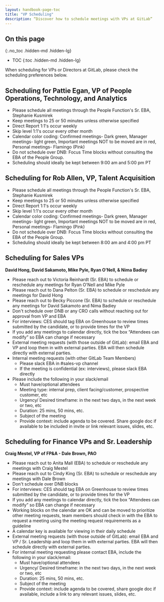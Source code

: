 ```yaml
---
layout: handbook-page-toc
title: "VP Scheduling"
description: “Discover how to schedule meetings with VPs at GitLab”
---
```


## On this page
{:.no_toc .hidden-md .hidden-lg}

- TOC
{:toc .hidden-md .hidden-lg}

When scheduling for VPs or Directors at GitLab, please check the scheduling preferences below.

## Scheduling for Pattie Egan, VP of People Operations, Technology, and Analytics

* Please schedule all meetings through the People Function's Sr. EBA, Stephanie Kusmirek
* Keep meetings to 25 or 50 minutes unless otherwise specified
* Direct Report 1:1's occur weekly
* Skip level 1:1's occur every other month
* Calendar color coding: Confirmed meetings- Dark green, Manager meetings- light green, Important meetings NOT to be moved are in red, Personal meetings- Flamingo (Pink)
* Do not schedule over DNB: Focus Time blocks without consulting the EBA of the People Group.
* Scheduling should ideally be kept between 9:00 am and 5:00 pm PT

## Scheduling for Rob Allen, VP, Talent Acquisition

* Please schedule all meetings through the People Function's Sr. EBA, Stephanie Kusmirek
* Keep meetings to 25 or 50 minutes unless otherwise specified
* Direct Report 1:1's occur weekly
* Skip level 1:1's occur every other month
* Calendar color coding: Confirmed meetings- Dark green, Manager meetings- light green, Important meetings NOT to be moved are in red, Personal meetings- Flamingo (Pink)
* Do not schedule over DNB: Focus Time blocks without consulting the EBA of the People Group.
* Scheduling should ideally be kept between 8:00 am and 4:00 pm PT

## Scheduling for Sales VPs

**David Hong, David Sakamoto, Mike Pyle, Ryan O’Nell, & Nima Badiey**

* Please reach out to Victoria Reinhardt (Sr. EBA) to schedule or reschedule any meetings for Ryan O'Nell and Mike Pyle
* Please reach out to Dana Pelton (Sr. EBA) to schedule or reschedule any meetings for David Hong 
* Please reach out to Becky Piccone (Sr. EBA) to schedule or reschedule any meetings for David Sakamoto and Nima Badiey
* Don't schedule over DNB or any CRO calls without reaching out for approval from VP and EBA
* For interviews: CES should tag EBA on Greenhouse to review times submitted by the candidate, or to provide times for the VP
* If you add any meetings to calendar directly, tick the box “Attendees can modify” so EBA can change if necessary
* External meeting requests (with those outside of GitLab): email EBA and VP and loop them in with external parties. EBA will then schedule directly with external parties.
* Internal meeting requests (with other GitLab Team Members)
  * Please slack EBA in #sales-vp channel
  * If the meeting is confidential (ex: interviews), please slack EBA directly
* Please include the following in your slack/email
  * Must have/optional attendees
  * Meeting type: internal prep, client facing/customer, prospective customer, etc
  * Urgency/ Desired timeframe: in the next two days, in the next week or two, etc
  * Duration: 25 mins, 50 mins, etc.
  * Subject of the meeting
  * Provide context: include agenda to be covered. Share google doc if available to be included in invite or link relevant issues, slides, etc.

## Scheduling for Finance VPs and Sr. Leadership

**Craig Mestel, VP of FP&A - Dale Brown, PAO**

* Please reach out to Anita Mall (EBA) to schedule or reschedule any meetings with Craig Mestel
* Please reach out to Cindy King (Sr. EBA) to schedule or reschedule any meetings with Dale Brown
* Don't schedule over DNB blocks
* For interviews: CES should tag EBA on Greenhouse to review times submitted by the candidate, or to provide times for the VP
* If you add any meetings to calendar directly, tick the box “Attendees can modify” so EBA can change if necessary
* Working blocks on the calendar are OK and can be moved to prioritize other meeting requests, team members should check in with the EBA to request a meeting using the meeting request requirements as a guideline
* A calendar key is available for viewing in their daily schedule
* External meeting requests (with those outside of GitLab): email EBA and VP / Sr. Leadership and loop them in with external parties. EBA will then schedule directly with external parties.
* For internal meeting requesting please contact EBA, include the following in your slack/email:
  * Must have/optional attendees
  * Urgency/ Desired timeframe: in the next two days, in the next week or two, etc
  * Duration: 25 mins, 50 mins, etc.
  * Subject of the meeting
  * Provide context: include agenda to be covered, share google doc if available, include a link to any relevant issues, slides, etc.
